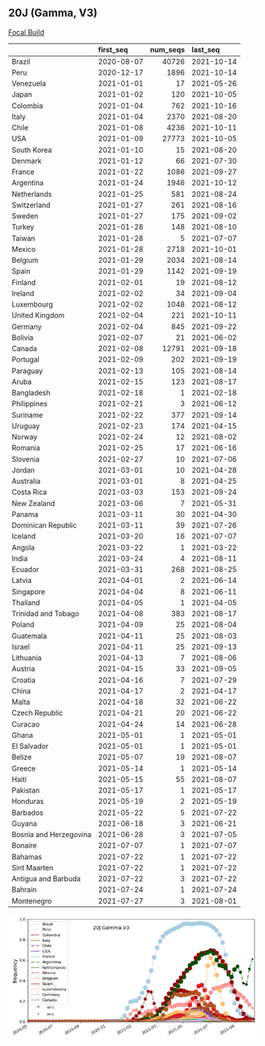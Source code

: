 

## 20J (Gamma, V3)
[Focal Build](https://nextstrain.org/groups/neherlab/ncov/20J.Gamma.V3)

|                        | first_seq   |   num_seqs | last_seq   |
|:-----------------------|:------------|-----------:|:-----------|
| Brazil                 | 2020-08-07  |      40726 | 2021-10-14 |
| Peru                   | 2020-12-17  |       1896 | 2021-10-14 |
| Venezuela              | 2021-01-01  |         17 | 2021-05-26 |
| Japan                  | 2021-01-02  |        120 | 2021-10-05 |
| Colombia               | 2021-01-04  |        762 | 2021-10-16 |
| Italy                  | 2021-01-04  |       2370 | 2021-08-20 |
| Chile                  | 2021-01-08  |       4236 | 2021-10-11 |
| USA                    | 2021-01-09  |      27773 | 2021-10-05 |
| South Korea            | 2021-01-10  |         15 | 2021-08-20 |
| Denmark                | 2021-01-12  |         66 | 2021-07-30 |
| France                 | 2021-01-22  |       1086 | 2021-09-27 |
| Argentina              | 2021-01-24  |       1946 | 2021-10-12 |
| Netherlands            | 2021-01-25  |        581 | 2021-08-24 |
| Switzerland            | 2021-01-27  |        261 | 2021-08-16 |
| Sweden                 | 2021-01-27  |        175 | 2021-09-02 |
| Turkey                 | 2021-01-28  |        148 | 2021-08-10 |
| Taiwan                 | 2021-01-28  |          5 | 2021-07-07 |
| Mexico                 | 2021-01-28  |       2718 | 2021-10-01 |
| Belgium                | 2021-01-29  |       2034 | 2021-08-14 |
| Spain                  | 2021-01-29  |       1142 | 2021-09-19 |
| Finland                | 2021-02-01  |         19 | 2021-08-12 |
| Ireland                | 2021-02-02  |         34 | 2021-09-04 |
| Luxembourg             | 2021-02-02  |       1048 | 2021-08-12 |
| United Kingdom         | 2021-02-04  |        221 | 2021-10-11 |
| Germany                | 2021-02-04  |        845 | 2021-09-22 |
| Bolivia                | 2021-02-07  |         21 | 2021-06-02 |
| Canada                 | 2021-02-08  |      12791 | 2021-09-18 |
| Portugal               | 2021-02-09  |        202 | 2021-09-19 |
| Paraguay               | 2021-02-13  |        105 | 2021-08-14 |
| Aruba                  | 2021-02-15  |        123 | 2021-08-17 |
| Bangladesh             | 2021-02-18  |          1 | 2021-02-18 |
| Philippines            | 2021-02-21  |          3 | 2021-06-12 |
| Suriname               | 2021-02-22  |        377 | 2021-09-14 |
| Uruguay                | 2021-02-23  |        174 | 2021-04-15 |
| Norway                 | 2021-02-24  |         12 | 2021-08-02 |
| Romania                | 2021-02-25  |         17 | 2021-06-16 |
| Slovenia               | 2021-02-27  |         10 | 2021-07-06 |
| Jordan                 | 2021-03-01  |         10 | 2021-04-28 |
| Australia              | 2021-03-01  |          8 | 2021-04-25 |
| Costa Rica             | 2021-03-03  |        153 | 2021-09-24 |
| New Zealand            | 2021-03-06  |          7 | 2021-05-31 |
| Panama                 | 2021-03-11  |         30 | 2021-04-30 |
| Dominican Republic     | 2021-03-11  |         39 | 2021-07-26 |
| Iceland                | 2021-03-20  |         16 | 2021-07-07 |
| Angola                 | 2021-03-22  |          1 | 2021-03-22 |
| India                  | 2021-03-24  |          4 | 2021-08-11 |
| Ecuador                | 2021-03-31  |        268 | 2021-08-25 |
| Latvia                 | 2021-04-01  |          2 | 2021-06-14 |
| Singapore              | 2021-04-04  |          8 | 2021-06-11 |
| Thailand               | 2021-04-05  |          1 | 2021-04-05 |
| Trinidad and Tobago    | 2021-04-08  |        383 | 2021-08-17 |
| Poland                 | 2021-04-09  |         25 | 2021-08-04 |
| Guatemala              | 2021-04-11  |         25 | 2021-08-03 |
| Israel                 | 2021-04-11  |         25 | 2021-09-13 |
| Lithuania              | 2021-04-13  |          7 | 2021-08-06 |
| Austria                | 2021-04-15  |         33 | 2021-09-05 |
| Croatia                | 2021-04-16  |          7 | 2021-07-29 |
| China                  | 2021-04-17  |          2 | 2021-04-17 |
| Malta                  | 2021-04-18  |         32 | 2021-06-22 |
| Czech Republic         | 2021-04-21  |         20 | 2021-06-22 |
| Curacao                | 2021-04-24  |         14 | 2021-06-28 |
| Ghana                  | 2021-05-01  |          1 | 2021-05-01 |
| El Salvador            | 2021-05-01  |          1 | 2021-05-01 |
| Belize                 | 2021-05-07  |         19 | 2021-08-07 |
| Greece                 | 2021-05-14  |          1 | 2021-05-14 |
| Haiti                  | 2021-05-15  |         55 | 2021-08-07 |
| Pakistan               | 2021-05-17  |          1 | 2021-05-17 |
| Honduras               | 2021-05-19  |          2 | 2021-05-19 |
| Barbados               | 2021-05-22  |          5 | 2021-07-22 |
| Guyana                 | 2021-06-18  |          3 | 2021-06-21 |
| Bosnia and Herzegovina | 2021-06-28  |          3 | 2021-07-05 |
| Bonaire                | 2021-07-07  |          1 | 2021-07-07 |
| Bahamas                | 2021-07-22  |          1 | 2021-07-22 |
| Sint Maarten           | 2021-07-22  |          1 | 2021-07-22 |
| Antigua and Barbuda    | 2021-07-22  |          3 | 2021-07-22 |
| Bahrain                | 2021-07-24  |          1 | 2021-07-24 |
| Montenegro             | 2021-07-27  |          3 | 2021-08-01 |

![Overall trends 20J.Gamma.V3](/overall_trends_figures/overall_trends_20J.Gamma.V3.png)